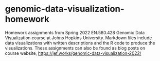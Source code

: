 # genomic-data-visualization-homework

Homework assignments from Spring 2022 EN.580.428 Genomic Data Visualization course at Johns Hopkins University. Markdown files include data visualizations with written descriptions and the R code to produce the visualizations. These assignments can also be found as blog posts on course website, https://jef.works/genomic-data-visualization-2022/

